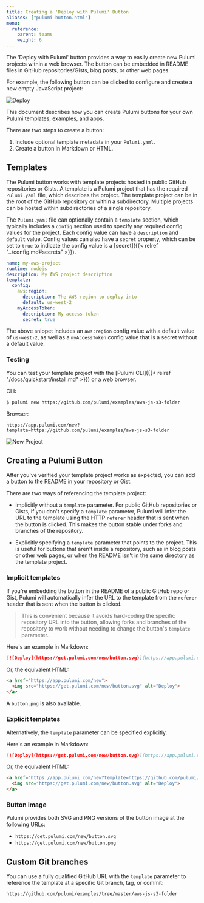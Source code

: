 ```yaml
---
title: Creating a 'Deploy with Pulumi' Button
aliases: ["pulumi-button.html"]
menu:
  reference:
    parent: teams
    weight: 6
---
```


The 'Deploy with Pulumi' button provides a way to easily create new Pulumi projects within a web browser. The button can be embedded in README files in GitHub repositories/Gists, blog posts, or other web pages.

For example, the following button can be clicked to configure and create a new empty JavaScript project:

[![Deploy](https://get.pulumi.com/new/button.svg)](https://app.pulumi.com/new?template=https://github.com/pulumi/templates/javascript)

This document describes how you can create Pulumi buttons for your own Pulumi templates, examples, and apps.

There are two steps to create a button:

 1. Include optional template metadata in your `Pulumi.yaml`.
 2. Create a button in Markdown or HTML.

## Templates

The Pulumi button works with template projects hosted in public GitHub repositories or Gists. A template is a Pulumi project that has the required `Pulumi.yaml` file, which describes the project. The template project can be in the root of the GitHub repository or within a subdirectory. Multiple projects can be hosted within subdirectories of a single repository.

The `Pulumi.yaml` file can optionally contain a `template` section, which typically includes a `config` section used to specify any required config values for the project. Each config value can have a `description` and `default` value. Config values can also have a `secret` property, which can be set to `true` to indicate the config value is a [secret]({{< relref "../config.md#secrets" >}}).

```yaml
name: my-aws-project
runtime: nodejs
description: My AWS project description
template:
  config:
    aws:region:
      description: The AWS region to deploy into
      default: us-west-2
    myAccessToken:
      description: My access token
      secret: true
```

The above snippet includes an `aws:region` config value with a default value of `us-west-2`, as well as a `myAccessToken` config value that is a secret without a default value.

### Testing

You can test your template project with the [Pulumi CLI]({{< relref "/docs/quickstart/install.md" >}}) or a web browser.

CLI:

```bash
$ pulumi new https://github.com/pulumi/examples/aws-js-s3-folder
```

Browser:

```
https://app.pulumi.com/new?template=https://github.com/pulumi/examples/aws-js-s3-folder
```

![New Project](/assets/images/docs/reference/service/new-project.png)

## Creating a Pulumi Button

After you've verified your template project works as expected, you can add a button to the README in your repository or Gist.

There are two ways of referencing the template project:

 - Implicitly without a `template` parameter. For public GitHub repositories or Gists, if you don't specify a `template` parameter, Pulumi will infer the URL to the template using the HTTP `referer` header that is sent when the button is clicked. This makes the button stable under forks and branches of the repository.

 - Explicitly specifying a `template` parameter that points to the project. This is useful for buttons that aren't inside a repository, such as in blog posts or other web pages, or when the README isn't in the same directory as the template project.

### Implicit templates

If you're embedding the button in the README of a public GitHub repo or Gist, Pulumi will automatically infer the URL to the template from the `referer` header that is sent when the button is clicked.

> This is convenient because it avoids hard-coding the specific repository URL into the button, allowing forks and branches of the repository to work without needing to change the button's `template` parameter.

Here's an example in Markdown:

```markdown
[![Deploy](https://get.pulumi.com/new/button.svg)](https://app.pulumi.com/new)
```

Or, the equivalent HTML:

```html
<a href="https://app.pulumi.com/new">
  <img src="https://get.pulumi.com/new/button.svg" alt="Deploy">
</a>
```

A `button.png` is also available.

### Explicit templates

Alternatively, the `template` parameter can be specified explicitly.

Here's an example in Markdown:

```markdown
[![Deploy](https://get.pulumi.com/new/button.svg)](https://app.pulumi.com/new?template=https://github.com/pulumi/examples/aws-js-s3-folder)
```

Or, the equivalent HTML:

```html
<a href="https://app.pulumi.com/new?template=https://github.com/pulumi/examples/aws-js-s3-folder">
  <img src="https://get.pulumi.com/new/button.svg" alt="Deploy">
</a>
```

### Button image

Pulumi provides both SVG and PNG versions of the button image at the following URLs:

 - `https://get.pulumi.com/new/button.svg`
 - `https://get.pulumi.com/new/button.png`

## Custom Git branches

You can use a fully qualified GitHub URL with the `template` parameter to reference the template at a specific Git branch, tag, or commit:

```
https://github.com/pulumi/examples/tree/master/aws-js-s3-folder
```

